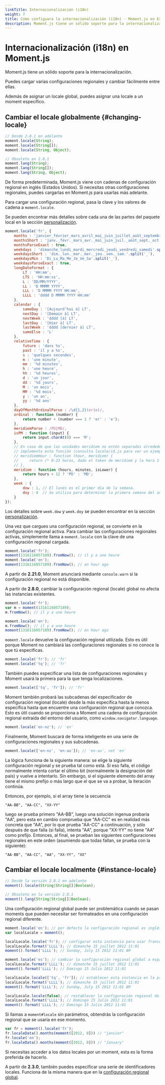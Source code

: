 ```yaml
---
linkTitle: Internacionalización (i18n)
weight: 7
title: Cómo configuara la internacionalización (i18n) · Moment.js en Español
description: Moment.js tiene un sólido soporte para la internacionalización. Puedes cargar varias configuraciones regionales y cambiar fácilmente entre ellas.
---
```


# Internacionalización (i18n) en Moment.js

Moment.js tiene un sólido soporte para la internacionalización.

Puedes cargar varias configuraciones regionales y cambiar fácilmente entre ellas.

Además de asignar un locale global, puedes asignar una locale a un moment específico.

## Cambiar el locale globalmente {#changing-locale}

```javascript {filename="Firma del método"}
// Desde 2.8.1 en adelante
moment.locale(String);
moment.locale(String[]);
moment.locale(String, Object);

// Obsoleto en 2.8.1
moment.lang(String);
moment.lang(String[]);
moment.lang(String, Object);
```

De forma predeterminada, Moment.js viene con cadenas de configuración regional en inglés (Estados Unidos). Si necesitas otras configuraciones regionales, puedes cargarlas en Moment.js para usarlas más adelante.

Para cargar una configuración regional, pasa la clave y los valores de cadena a `moment.locale`.

Se pueden encontrar más detalles sobre cada una de las partes del paquete local en la sección [personalización](/momentjs/customization).

```javascript {filename="JavaScript"}
moment.locale('fr', {
    months : 'janvier_février_mars_avril_mai_juin_juillet_août_septembre_octobre_novembre_décembre'.split('_'),
    monthsShort : 'janv._févr._mars_avr._mai_juin_juil._août_sept._oct._nov._déc.'.split('_'),
    monthsParseExact : true,
    weekdays : 'dimanche_lundi_mardi_mercredi_jeudi_vendredi_samedi'.split('_'),
    weekdaysShort : 'dim._lun._mar._mer._jeu._ven._sam.'.split('_'),
    weekdaysMin : 'Di_Lu_Ma_Me_Je_Ve_Sa'.split('_'),
    weekdaysParseExact : true,
    longDateFormat : {
        LT : 'HH:mm',
        LTS : 'HH:mm:ss',
        L : 'DD/MM/YYYY',
        LL : 'D MMMM YYYY',
        LLL : 'D MMMM YYYY HH:mm',
        LLLL : 'dddd D MMMM YYYY HH:mm'
    },
    calendar : {
        sameDay : '[Aujourd’hui à] LT',
        nextDay : '[Demain à] LT',
        nextWeek : 'dddd [à] LT',
        lastDay : '[Hier à] LT',
        lastWeek : 'dddd [dernier à] LT',
        sameElse : 'L'
    },
    relativeTime : {
        future : 'dans %s',
        past : 'il y a %s',
        s : 'quelques secondes',
        m : 'une minute',
        mm : '%d minutes',
        h : 'une heure',
        hh : '%d heures',
        d : 'un jour',
        dd : '%d jours',
        M : 'un mois',
        MM : '%d mois',
        y : 'un an',
        yy : '%d ans'
    },
    dayOfMonthOrdinalParse : /\d{1,2}(er|e)/,
    ordinal : function (number) {
        return number + (number === 1 ? 'er' : 'e');
    },
    meridiemParse : /PD|MD/,
    isPM : function (input) {
        return input.charAt(0) === 'M';
    },
    // En caso de que las unidades meridiem no estén separadas alrededor de 12, 
    // implementa esta función (consulta locale/id.js para ver un ejemplo).
    // meridiemHour : function (hour, meridiem) {
    //     return /* 0-23 horas, dado el token de meridiem y la hora 1-12 */ ;
    // },
    meridiem : function (hours, minutes, isLower) {
        return hours < 12 ? 'PD' : 'MD';
    },
    week : {
        dow : 1, // El lunes es el primer día de la semana.
        doy : 4  // Se utiliza para determinar la primera semana del año.
    }
});
```

Los detalles sobre `week.dow` y `week.doy` se pueden encontrar en la sección [personalización](/momentjs/customization#dow-doy).

Una vez que cargues una configuración regional, se convierte en la configuración regional activa. Para cambiar las configuraciones regionales activas, simplemente llama a `moment.locale` con la clave de una configuración regional cargada.

```javascript {filename="JavaScript"}
moment.locale('fr');
moment(1316116057189).fromNow(); // il y a une heure
moment.locale('en');
moment(1316116057189).fromNow(); // an hour ago
```

A partir de **2.21.0**, Moment anunciará mediante `console.warn` si la configuración regional no está disponible.

A partir de **2.8.0**, cambiar la configuración regional (locale) global no afecta las instancias existentes.

```javascript {filename="JavaScript"}
moment.locale('fr');
var m = moment(1316116057189);
m.fromNow(); // il y a une heure

moment.locale('en');
m.fromNow(); // il y a une heure
moment(1316116057189).fromNow(); // an hour ago
```

`moment.locale` devuelve la configuración regional utilizada. Esto es útil porque Moment no cambiará las configuraciones regionales si no conoce la que tú especificas.

```javascript {filename="JavaScript"}
moment.locale('fr'); // 'fr'
moment.locale('tq'); // 'fr'
```

También puedes especificar una lista de configuraciones regionales y Moment usará la primera para la que tenga localizaciones.

```javascript {filename="JavaScript"}
moment.locale(['tq', 'fr']); // 'fr'
```

Moment también probará las subcadenas del especificador de configuración regional (locale) desde la más específica hasta la menos específica hasta que encuentre una configuración regional que conozca. Esto es útil cuando se proporciona a Moment una cadena de configuración regional extraída del entorno del usuario, como `window.navigator.language`.

```javascript {filename="JavaScript"}
moment.locale('en-nz'); // 'en'
```

Finalmente, Moment buscará de forma inteligente en una serie de configuraciones regionales y sus subcadenas.

```javascript {filename="JavaScript"}
moment.locale(['en-nz', 'en-au']); // 'en-au', not 'en'
```

La lógica funciona de la siguiente manera: se elige la siguiente configuración regional y se prueba tal como está.
Si eso falla, el código normalmente intenta cortar el último bit (normalmente la designación del país) y vuelve a intentarlo. Sin embargo, si el siguiente elemento del array tiene el mismo prefijo o más largo que el que se va a probar, la iteración continúa.

Entonces, por ejemplo, si el array tiene la secuencia

```
"AA-BB", "AA-CC", "XX-YY"
```

luego se prueba primero "AA-BB", luego una solución ingenua probaría "AA", pero esta en cambio comprueba que "AA-CC" es en realidad más concreta que "AA", por lo que prueba "AA-CC" a continuación, y sólo después de que falla (si falla), intenta "AA", porque "XX-YY" no tiene "AA" como prefijo. Entonces, al final, se prueban las siguientes configuraciones regionales en este orden (asumiendo que todas fallan, se prueba con la siguiente):

```
"AA-BB", "AA-CC", "AA", "XX-YY", "XX"
```

## Cambiar el locale localmente {#instance-locale}

```javascript {filename="Firma del método"}
// Desde la versión 2.8.1 en adelante
moment().locale(String|String[]|Boolean);

// Obsoleto en la versión 2.8.1
moment().lang(String|String[]|Boolean);
```

Una configuración regional global puede ser problemática cuando se pasan moments que pueden necesitar ser formateados en una configuración regional diferente.

```javascript {filename="JavaScript"}
moment.locale('en'); // por defecto la configuración regional es inglés
var localLocale = moment();

localLocale.locale('fr'); // configurar esta instancia para usar francés
localLocale.format('LLLL'); // dimanche 15 juillet 2012 11:01
moment().format('LLLL'); // Sunday, July 15 2012 11:01 AM

moment.locale('es'); // cambiar la configuración regional global a español
localLocale.format('LLLL'); // dimanche 15 juillet 2012 11:01
moment().format('LLLL'); // Domingo 15 Julio 2012 11:01

localLocale.locale(['tq', 'fr']); // establecer esta instancia en la primera localización encontrada
localLocale.format('LLLL'); // dimanche 15 juillet 2012 11:01
moment().format('LLLL'); // Sunday, July 15 2012 11:01 AM

localLocale.locale(false); // restablecer la configuración regional de la instancia
localLocale.format('LLLL'); // Domingo 15 Julio 2012 11:01
moment().format('LLLL'); // Domingo 15 Julio 2012 11:01
```

Si llamas a `moment#locale` sin parámetros, obtendrás la configuración regional que se usaría en ese momento.

```javascript {filename="JavaScript"}
var fr = moment().locale('fr');
fr.localeData().months(moment([2012, 0])) // "janvier"
fr.locale('en');
fr.localeData().months(moment([2012, 0])) // "January"
```

Si necesitas acceder a los datos locales por un moment, esta es la forma preferida de hacerlo.

A partir de **2.3.0**, también puedes especificar una serie de identificadores locales. Funciona de la misma manera que en la [configuración regional global](/momentjs/i18n#changing-locale).
